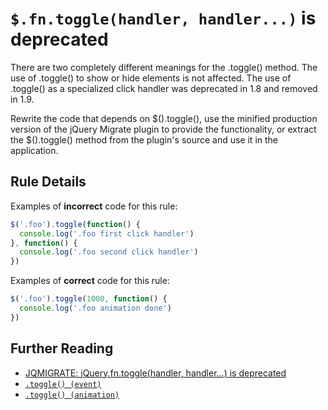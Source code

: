 # `$.fn.toggle(handler, handler...)` is deprecated

There are two completely different meanings for the .toggle() method. The use of
.toggle() to show or hide elements is not affected. The use of .toggle() as a
specialized click handler was deprecated in 1.8 and removed in 1.9.

Rewrite the code that depends on $().toggle(), use the minified production
version of the jQuery Migrate plugin to provide the functionality, or extract
the $().toggle() method from the plugin's source and use it in the application.

## Rule Details

Examples of **incorrect** code for this rule:

```js
$('.foo').toggle(function() {
  console.log('.foo first click handler')
}, function() {
  console.log('.foo second click handler')
})
```

Examples of **correct** code for this rule:

```js
$('.foo').toggle(1000, function() {
  console.log('.foo animation done')
})
```

## Further Reading

- [JQMIGRATE: jQuery.fn.toggle(handler, handler...) is deprecated](https://github.com/jquery/jquery-migrate/blob/1.x-stable/warnings.md#jqmigrate-jqueryfntogglehandler-handler-is-deprecated)
- [`.toggle() (event)`](https://api.jquery.com/toggle-event/)
- [`.toggle() (animation)`](https://api.jquery.com/toggle/)
